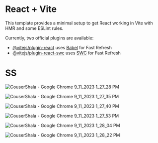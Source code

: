 # React + Vite

This template provides a minimal setup to get React working in Vite with HMR and some ESLint rules.

Currently, two official plugins are available:

- [@vitejs/plugin-react](https://github.com/vitejs/vite-plugin-react/blob/main/packages/plugin-react/README.md) uses [Babel](https://babeljs.io/) for Fast Refresh
- [@vitejs/plugin-react-swc](https://github.com/vitejs/vite-plugin-react-swc) uses [SWC](https://swc.rs/) for Fast Refresh


# SS

![CouserShala - Google Chrome 9_11_2023 1_27_28 PM](https://github.com/Mayukhy/EcomarceFrontend/assets/107027766/f313d8f9-28da-441b-8eba-0f9a0636eeba)

![CouserShala - Google Chrome 9_11_2023 1_27_35 PM](https://github.com/Mayukhy/EcomarceFrontend/assets/107027766/f8ee605b-24a4-4569-8d09-6ca11856e0af)

![CouserShala - Google Chrome 9_11_2023 1_27_40 PM](https://github.com/Mayukhy/EcomarceFrontend/assets/107027766/88e7385e-a924-4a3a-937b-e624a8de4962)

![CouserShala - Google Chrome 9_11_2023 1_27_53 PM](https://github.com/Mayukhy/EcomarceFrontend/assets/107027766/5521bcfe-d1b6-4226-98f4-249b51da54d2)

![CouserShala - Google Chrome 9_11_2023 1_28_04 PM](https://github.com/Mayukhy/EcomarceFrontend/assets/107027766/5ba51d7c-fa84-48e2-86b7-712812c1cb23)

![CouserShala - Google Chrome 9_11_2023 1_28_22 PM](https://github.com/Mayukhy/EcomarceFrontend/assets/107027766/b93abe98-5df1-4855-8ca0-64bc2b36ffa7)


